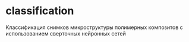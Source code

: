 # classification
Классификация снимков микроструктуры полимерных композитов с использованием сверточных нейронных сетей
